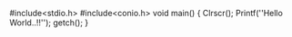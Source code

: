 #include<stdio.h>
#include<conio.h>
void main()
{ 
 Clrscr();
 Printf(''Hello World..!!'');
 getch();
}
